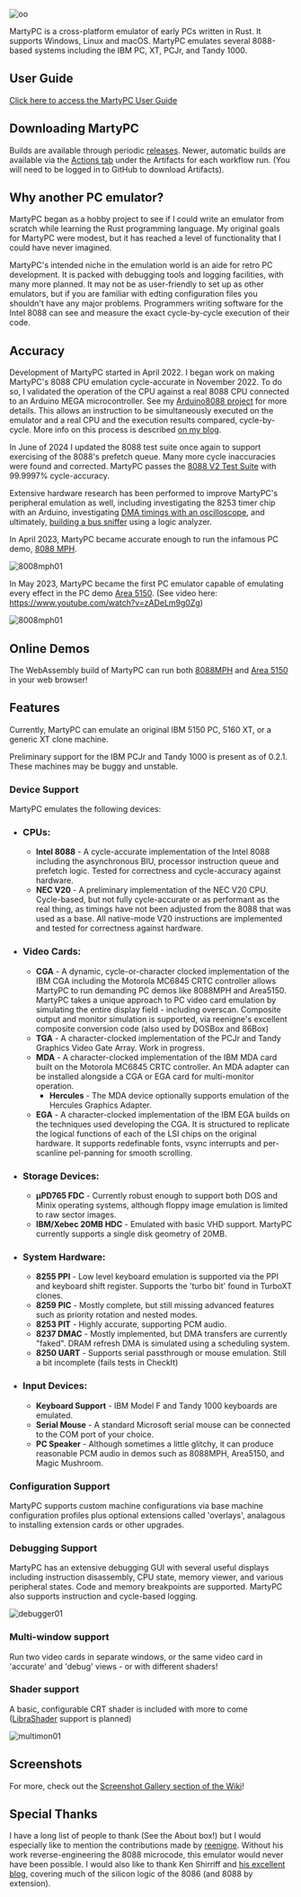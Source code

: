 ![oo](./doc/img/martypc_logo.png)

MartyPC is a cross-platform emulator of early PCs written in Rust. It supports Windows, Linux and macOS.
MartyPC emulates several 8088-based systems including the IBM PC, XT, PCJr, and Tandy 1000.

## User Guide

[Click here to access the MartyPC User Guide](https://github.com/dbalsom/martypc/wiki/MartyPC-User-Guide)

## Downloading MartyPC

Builds are available through periodic [releases](https://github.com/dbalsom/martypc/releases). Newer, automatic builds are available via the [Actions tab](https://github.com/dbalsom/martypc/actions/) under the Artifacts for each workflow run. (You will need to be logged in to GitHub to download Artifacts).

## Why another PC emulator?

MartyPC began as a hobby project to see if I could write an emulator from scratch while learning the Rust programming language. My original goals for MartyPC were modest, but it has reached a level of functionality that I could have never imagined.

MartyPC's intended niche in the emulation world is an aide for retro PC development. It is packed with debugging tools and logging facilities, with many more planned. It may not be as user-friendly to set up as other emulators, but if you are familiar with edting configuration files you shouldn't have any major problems. Programmers writing software for the Intel 8088 can see and measure the exact cycle-by-cycle execution of their code.

## Accuracy

Development of MartyPC started in April 2022. I began work on making MartyPC's 8088 CPU emulation cycle-accurate in 
November 2022. To do so, I validated the operation of the CPU against a real 8088 CPU connected to an Arduino MEGA 
microcontroller. See my [Arduino8088 project](https://github.com/dbalsom/arduino_8088) for more details. This allows an instruction to be simultaneously executed on the emulator and a real CPU and the execution results compared, cycle-by-cycle. More info on this process is described [on my blog](https://martypc.blogspot.com/2023/06/hardware-validating-emulator.html).

In June of 2024 I updated the 8088 test suite once again to support exercising of the 8088's prefetch queue. Many more cycle inaccuracies were found and corrected. MartyPC passes the [8088 V2 Test Suite](https://github.com/SingleStepTests/8088) with 99.9997% cycle-accuracy.

Extensive hardware research has been performed to improve MartyPC's peripheral emulation as well, including
investigating the 8253 timer chip with an Arduino, investigating [DMA timings with an oscilloscope](https://martypc.blogspot.com/2023/05/exploring-dma-on-ibm-pc.html), and ultimately, [building a bus sniffer](https://martypc.blogspot.com/2023/10/bus-sniffing-ibm-5150.html) using a logic analyzer.

In April 2023, MartyPC became accurate enough to run the infamous PC demo, [8088 MPH](https://www.pouet.net/prod.php?which=65371).

![8008mph01](./doc/img/8088mph_gallery_01.png)

In May 2023, MartyPC became the first PC emulator capable of emulating every effect in the PC demo [Area 5150](https://www.pouet.net/prod.php?which=91938). (See video here: https://www.youtube.com/watch?v=zADeLm9g0Zg)

![8008mph01](./doc/img/area5150_gallery_01.png)

## Online Demos

The WebAssembly build of MartyPC can run both [8088MPH](https://dbalsom.github.io/martypc/web/player.html?title=8088mph) and [Area 5150](https://dbalsom.github.io/martypc/web/player.html?title=area5150) in your web browser!

## Features

Currently, MartyPC can emulate an original IBM 5150 PC, 5160 XT, or a generic XT clone machine.

Preliminary support for the IBM PCJr and Tandy 1000 is present as of 0.2.1. These machines may be buggy and unstable.

### Device Support
MartyPC emulates the following devices:

* ### CPUs:
    * **Intel 8088** - A cycle-accurate implementation of the Intel 8088 including the asynchronous BIU, processor instruction queue and prefetch logic. Tested for correctness and cycle-accuracy against hardware.
    * **NEC V20** - A preliminary implementation of the NEC V20 CPU. Cycle-based, but not fully cycle-accurate or as performant as the real thing, as timings have not been adjusted from the 8088 that was used as a base. All native-mode V20 instructions are implemented and tested for correctness against hardware.

* ### Video Cards:
    * **CGA** - A dynamic, cycle-or-character clocked implementation of the IBM CGA including the Motorola MC6845 CRTC controller allows MartyPC to run demanding PC demos like 8088MPH and Area5150. MartyPC takes a unique approach to PC video card emulation by simulating the entire display field - including overscan. Composite output and monitor simulation is supported, via reenigne's excellent composite conversion code (also used by DOSBox and 86Box) 
    * **TGA** - A character-clocked implementation of the PCJr and Tandy Graphics Video Gate Array. Work in progress.
    * **MDA** - A character-clocked implementation of the IBM MDA card built on the Motorola MC6845 CRTC controller. An MDA adapter can be installed alongside a CGA or EGA card for multi-monitor operation.
        * **Hercules** - The MDA device optionally supports emulation of the Hercules Graphics Adapter.
    * **EGA** - A character-clocked implementation of the IBM EGA builds on the techniques used developing the CGA. It is structured to replicate the logical functions of each of the LSI chips on the original hardware. It supports redefinable fonts, vsync interrupts and per-scanline pel-panning for smooth scrolling.  

* ### Storage Devices:
    * **µPD765 FDC** - Currently robust enough to support both DOS and Minix operating systems, although floppy image emulation is limited to raw sector images.
    * **IBM/Xebec 20MB HDC** - Emulated with basic VHD support. MartyPC currently supports a single disk geometry of 20MB.

* ### System Hardware:
    * **8255 PPI** - Low level keyboard emulation is supported via the PPI and keyboard shift register. Supports the 'turbo bit' found in TurboXT clones.
    * **8259 PIC** - Mostly complete, but still missing advanced features such as priority rotation and nested modes.
    * **8253 PIT** - Highly accurate, supporting PCM audio.
    * **8237 DMAC** - Mostly implemented, but DMA transfers are currently "faked". DRAM refresh DMA is simulated using a scheduling system.
    * **8250 UART** - Supports serial passthrough or mouse emulation. Still a bit incomplete (fails tests in CheckIt)

* ### Input Devices:
    * **Keyboard Support** - IBM Model F and Tandy 1000 keyboards are emulated.
    * **Serial Mouse** - A standard Microsoft serial mouse can be connected to the COM port of your choice.
    * **PC Speaker** - Although sometimes a little glitchy, it can produce reasonable PCM audio in demos such as 8088MPH, Area5150, and Magic Mushroom.

### Configuration Support

MartyPC supports custom machine configurations via base machine configuration profiles plus optional extensions called
'overlays', analagous to installing extension cards or other upgrades.

### Debugging Support

MartyPC has an extensive debugging GUI with several useful displays including instruction disassembly, CPU state, memory viewer,
and various peripheral states. Code and memory breakpoints are supported. MartyPC also supports instruction and cycle-based logging.

![debugger01](./doc/img/martypc_debugger_01.png)

### Multi-window support

Run two video cards in separate windows, or the same video card in 'accurate' and 'debug' views - or with different shaders!

### Shader support

A basic, configurable CRT shader is included with more to come 
([LibraShader](https://github.com/SnowflakePowered/librashader) support is planned)

![multimon01](./doc/img/martypc_multimon_01.png)

## Screenshots

For more, check out the [Screenshot Gallery section of the Wiki](https://github.com/dbalsom/martypc/wiki/Screenshot-Gallery)!

## Special Thanks

I have a long list of people to thank (See the About box!) but I would especially like to mention the contributions made by [reenigne](https://www.reenigne.org/blog/). Without his work reverse-engineering the 8088 microcode, this emulator would never have been possible. I would also like to thank Ken Shirriff and [his excellent blog](https://github.com/dbalsom/martypc/actions/), covering much of the silicon logic of the 8086 (and 8088 by extension).
